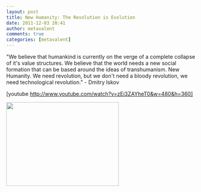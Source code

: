 ```yaml
---
layout: post
title: New Humanity: The Revolution is Evolution
date: 2011-12-03 20:41
author: metavalent
comments: true
categories: [metavalent]
---
```

"We believe that humankind is currently on the verge of a complete collapse of it's value structures. We believe that the world needs a new social formation that can be based around the ideas of transhumanism. New Humanity. We need revolution, but we don't need a bloody revolution, we need technological revolution." - Dmitry Iskov

[youtube http://www.youtube.com/watch?v=zEi3ZAYheT0&w=480&h=360]

<a href="http://metavalent.files.wordpress.com/2011/12/avatar-project-2045.png" rel="attachment wp-att-1540"><img src="http://metavalent.com/wp-content/uploads/2011/12/avatar.project.2045-300x223.png" alt="" title="The Avatar Project: Russia 2045" width="300" height="223" class="size-medium wp-image-1540" /></a>
